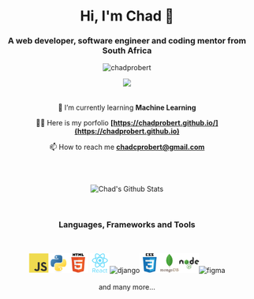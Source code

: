 <h1 align="center">Hi, I'm Chad 👋</h1>
<h3 align="center">A web developer, software engineer and coding mentor from South Africa</h3>
<p align="center"><img src="https://komarev.com/ghpvc/?username=chadprobert&label=Profile%20views" alt="chadprobert" /></p>
<div align="center">
  
 <img src="/planet-earth-night-view-illuminated-orbit-dark-background-5k-3840x2160-8934.png" wdith="700" height="500"/>

<br/>
<br/>

🌱 I’m currently learning **Machine Learning**

👨‍💻 Here is my porfolio **[https://chadprobert.github.io/](https://chadprobert.github.io)**

📫 How to reach me **chadcprobert@gmail.com**

<br/>
<br/>


![Chad's Github Stats](https://github-readme-stats.vercel.app/api?username=ChadProbert&bg_color=30,f85f11,f98e09&title_color=0D1117&text_color=0D1117&hide_border=true) 

<br/>

<h3 align="center">Languages, Frameworks and Tools</h3>
<br/>
<p align="center">
<img src="https://raw.githubusercontent.com/devicons/devicon/master/icons/javascript/javascript-original.svg" alt="javascript" width="40" height="40"/><img src="https://raw.githubusercontent.com/devicons/devicon/master/icons/python/python-original.svg" alt="python" width="40" height="40"/><img src="https://raw.githubusercontent.com/devicons/devicon/master/icons/html5/html5-original-wordmark.svg" alt="html5" width="40" height="40"/>
<img src="https://raw.githubusercontent.com/devicons/devicon/master/icons/react/react-original-wordmark.svg" alt="react" width="40" height="40"/><img src="https://cdn.worldvectorlogo.com/logos/django.svg" alt="django" width="40" height="40"/><img src="https://raw.githubusercontent.com/devicons/devicon/master/icons/css3/css3-original-wordmark.svg" alt="css3" width="40" height="40"/><img src="https://raw.githubusercontent.com/devicons/devicon/master/icons/mongodb/mongodb-original-wordmark.svg" alt="mongodb" width="40" height="40"/><img src="https://raw.githubusercontent.com/devicons/devicon/master/icons/nodejs/nodejs-original-wordmark.svg" alt="nodejs" width="40" height="40"/><img src="https://www.vectorlogo.zone/logos/figma/figma-icon.svg" alt="figma" width="40" height="40"/> 
<br/>
<br/>
and many more...
</p>

</div>
<!--
<h3 align="center">Connect with me:</h3>
<p align="center">
<a href="https://linkedin.com/in/chad probert" target="blank"><img align="center" src="https://raw.githubusercontent.com/rahuldkjain/github-profile-readme-generator/master/src/images/icons/Social/linked-in-alt.svg" alt="chad probert" height="30" width="40" /></a>
</p>
-->
